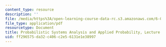 ```yaml
---
content_type: resource
description: ''
file: /media/https%3A/open-learning-course-data-rc.s3.amazonaws.com/6-041sc-probabilistic-systems-analysis-and-applied-probability-fall-2013/ff296575da32c406c2e56131e1e38997_MIT6_041SCF13_L01.pdf
file_type: application/pdf
resourcetype: Document
title: Probabilistic Systems Analysis and Applied Probability, Lecture 1
uid: ff296575-da32-c406-c2e5-6131e1e38997
---
```


